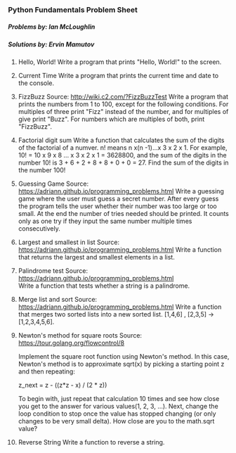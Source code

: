 ### Python Fundamentals Problem Sheet
##### Problems by: Ian McLoughlin
##### Solutions by: Ervin Mamutov

1. Hello, World!
	Write a program that prints "Hello, World!" to the screen.
2. Current Time
	Write a program that prints the current time and date to the console.
3. FizzBuzz
	Source: http://wiki.c2.com/?FizzBuzzTest
	Write a program that prints the numbers from 1 to 100, except for the following conditions.
	For multiples of three print "Fizz" instead of the number, and for multiples of give print "Buzz".
	For numbers which are multiples of both, print "FizzBuzz".
4. Factorial digit sum
	Write a function that calculates the sum of the digits of the factorial of a numver. n! means n x(n -1)...x 3 x 2 x 1. For example, 10! = 10 x 9 x 8 ... x 3 x 2 x 1 = 3628800, and the sum of the digits in the number 10! is 3 + 6 + 2 + 8 + 8 + 0 + 0 = 27. Find the sum of the digits in the number 100!
5. Guessing Game
	Source: https://adriann.github.io/programming_problems.html
	Write a guessing game where the user must guess a secret number. After every guess the program tells the user whether their number was too large or too small. At the end the number of tries needed should be printed. It counts only as one try if they input the same number multiple times consecutively.
6. Largest and smallest in list
	Source: https://adriann.github.io/programming_problems.html
	Write a function that returns the largest and smallest elements in a list. 
7. Palindrome test
	Source: https://adriann.github.io/programming_problems.html  
	Write a function that tests whether a string is a palindrome.
8. Merge list and sort
	Source: https://adriann.github.io/programming_problems.html 
	Write a function that merges two sorted lists into a new sorted list. [1,4,6] , [2,3,5] -> [1,2,3,4,5,6].
9. Newton's method for square roots
	Source: https://tour.golang.org/flowcontrol/8 
	
	Implement the square root function using Newton's method. In this case, Newton's method is to approximate sqrt(x) by picking a starting point z and then repeating:
	
	z_next = z - ((z*z - x) / (2 * z))

	To begin with, just repeat that calculation 10 times and see how close you get to the answer for various values(1, 2, 3, ...). Next,  change the loop condition to stop once the value has stopped changing (or only changes to be very small delta). How close are you to the math.sqrt value?
10. Reverse String
	Write a function to reverse a string.
